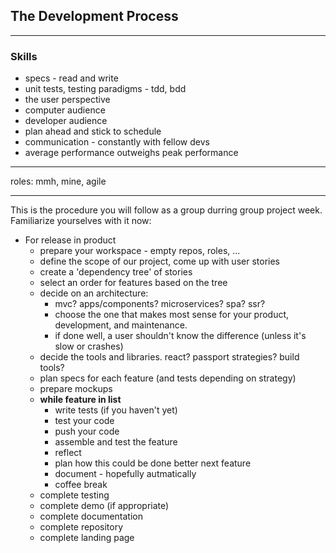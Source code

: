 ## The Development Process  
___  
### Skills  
* specs  - read and write  
* unit tests, testing paradigms - tdd, bdd  
* the user perspective  
* computer audience 
* developer audience  
* plan ahead and stick to schedule  
* communication - constantly with fellow devs  
* average performance outweighs peak performance  
___  
roles: mmh, mine, agile  
___
This is the procedure you will follow as a group durring group project week. Familiarize yourselves with it now:

* For release in product
  * prepare your workspace - empty repos, roles, ...
  * define the scope of our project, come up with user stories
  * create a 'dependency tree' of stories
  * select an order for features based on the tree  
  * decide on an architecture:  
    * mvc? apps/components? microservices? spa? ssr?  
    * choose the one that makes most sense for your product, development, and maintenance. 
    * if done well, a user shouldn't know the difference (unless it's slow or crashes)  
  * decide the tools and libraries.  react? passport strategies? build tools?
  * plan specs for each feature (and tests depending on strategy)  
  * prepare mockups  
  * __while feature in list__  
    * write tests (if you haven't yet)  
    * test your code
    * push your code
    * assemble and test the feature
    * reflect
    * plan how this could be done better next feature
    * document - hopefully autmatically
    * coffee break
  * complete testing
  * complete demo (if appropriate)
  * complete documentation
  * complete repository
  * complete landing page

